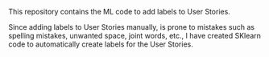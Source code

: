 This repository contains the ML code to add labels to User Stories.

Since adding labels to User Stories manually, is prone to mistakes such as spelling mistakes, unwanted space, joint words, etc., 
I have created SKlearn code to automatically create labels for the User Stories.
